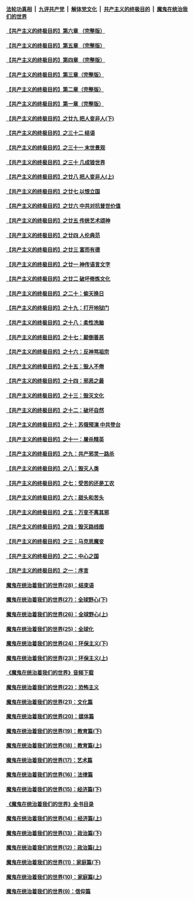 ####  [法轮功真相](../../../../basic/blob/master/README.md?t=04150430) &nbsp;|&nbsp; [九评共产党](../../../../9ping.md/blob/master/README.md?t=04150430) &nbsp;|&nbsp; [解体党文化](../../../../jtdwh.md/blob/master/README.md?t=04150430)  &nbsp;|&nbsp; [共产主义的终极目的](../../../../gczydzjmd.md/blob/master/README.md?t=04150430) &nbsp;|&nbsp; [魔鬼在统治我们的世界](../../../../mgztzwmdsj.md/blob/master/README.md?t=04150430) 

#### [【共产主义的终极目的】第六章 （完整版）](../pages/nsc422/n11428913.md?t=04150430) 

#### [【共产主义的终极目的】第五章 （完整版）](../pages/nsc422/n11428912.md?t=04150430) 

#### [【共产主义的终极目的】第四章 （完整版）](../pages/nsc422/n11428907.md?t=04150430) 

#### [【共产主义的终极目的】第三章（完整版）](../pages/nsc422/n11428848.md?t=04150430) 

#### [【共产主义的终极目的】第二章（完整版）](../pages/nsc422/n11428831.md?t=04150430) 

#### [【共产主义的终极目的】第一章（完整版）](../pages/nsc422/n11417651.md?t=04150430) 

#### [【共产主义的终极目的】之廿九 把人变非人(下)](../pages/nsc422/n11344140.md?t=04150430) 

#### [【共产主义的终极目的】之三十二 结语](../pages/nsc422/n11360535.md?t=04150430) 

#### [【共产主义的终极目的】之三十一 末世景观](../pages/nsc422/n11351129.md?t=04150430) 

#### [【共产主义的终极目的】之三十 几成狼世界](../pages/nsc422/n11348280.md?t=04150430) 

#### [【共产主义的终极目的】之廿八 把人变非人(上)](../pages/nsc422/n11340492.md?t=04150430) 

#### [【共产主义的终极目的】之廿七 以恨立国](../pages/nsc422/n11336944.md?t=04150430) 

#### [【共产主义的终极目的】之廿六 中共对抗普世价值](../pages/nsc422/n11324785.md?t=04150430) 

#### [【共产主义的终极目的】之廿五 传统艺术颂神](../pages/nsc422/n11296396.md?t=04150430) 

#### [【共产主义的终极目的】之廿四 人伦典范](../pages/nsc422/n11296397.md?t=04150430) 

#### [【共产主义的终极目的】之廿三 富而有德](../pages/nsc422/n11283598.md?t=04150430) 

#### [【共产主义的终极目的】之廿一 神传语言文字](../pages/nsc422/n11263265.md?t=04150430) 

#### [【共产主义的终极目的】之廿二 破坏修炼文化](../pages/nsc422/n11245728.md?t=04150430) 

#### [【共产主义的终极目的】之二十：偷天换日](../pages/nsc422/n11238846.md?t=04150430) 

#### [【共产主义的终极目的】之十九：打开地狱门](../pages/nsc422/n11206376.md?t=04150430) 

#### [【共产主义的终极目的】之十八：柔性洗脑](../pages/nsc422/n11199994.md?t=04150430) 

#### [【共产主义的终极目的】之十七：颠倒善恶](../pages/nsc422/n11179782.md?t=04150430) 

#### [【共产主义的终极目的】之十六：反神骂祖宗](../pages/nsc422/n11166798.md?t=04150430) 

#### [【共产主义的终极目的】之十五：毁人不倦](../pages/nsc422/n11166792.md?t=04150430) 

#### [【共产主义的终极目的】之十四：邪恶之最](../pages/nsc422/n11150249.md?t=04150430) 

#### [【共产主义的终极目的】之十三：毁灭文化](../pages/nsc422/n11135227.md?t=04150430) 

#### [【共产主义的终极目的】之十二：破坏自然](../pages/nsc422/n11135214.md?t=04150430) 

#### [【共产主义的终极目的】之十：苏俄预演 中共登台](../pages/nsc422/n11118424.md?t=04150430) 

#### [【共产主义的终极目的】之十一：屠杀精英](../pages/nsc422/n11118442.md?t=04150430) 

#### [【共产主义的终极目的】之九：共产邪灵一路杀](../pages/nsc422/n11114139.md?t=04150430) 

#### [【共产主义的终极目的】之八：毁灭人类](../pages/nsc422/n11108503.md?t=04150430) 

#### [【共产主义的终极目的】之七：受苦的还是工农](../pages/nsc422/n11101809.md?t=04150430) 

#### [【共产主义的终极目的】之六：甜头和苦头](../pages/nsc422/n11096971.md?t=04150430) 

#### [【共产主义的终极目的】之五：万变不离其邪](../pages/nsc422/n11091285.md?t=04150430) 

#### [【共产主义的终极目的】之四：毁灭路线图](../pages/nsc422/n11086284.md?t=04150430) 

#### [【共产主义的终极目的】之三：马克思魔变](../pages/nsc422/n11061941.md?t=04150430) 

#### [【共产主义的终极目的】之二：中心之国](../pages/nsc422/n11047728.md?t=04150430) 

#### [【共产主义的终极目的】之一：序言](../pages/nsc422/n11086077.md?t=04150430) 

#### [魔鬼在统治着我们的世界(28)：结束语](../pages/nsc422/n10936246.md?t=04150430) 

#### [魔鬼在统治着我们的世界(27)：全球野心(下)](../pages/nsc422/n10928319.md?t=04150430) 

#### [魔鬼在统治着我们的世界(26)：全球野心(上)](../pages/nsc422/n10900318.md?t=04150430) 

#### [魔鬼在统治着我们的世界(25)：全球化](../pages/nsc422/n10788205.md?t=04150430) 

#### [魔鬼在统治着我们的世界(24)：环保主义(下)](../pages/nsc422/n10695307.md?t=04150430) 

#### [魔鬼在统治着我们的世界(23)：环保主义(上)](../pages/nsc422/n10688613.md?t=04150430) 

#### [《魔鬼在统治着我们的世界》音频下载](../pages/nsc422/n10635553.md?t=04150430) 

#### [魔鬼在统治着我们的世界(22)：恐怖主义](../pages/nsc422/n10614727.md?t=04150430) 

#### [魔鬼在统治着我们的世界(21)：文化篇](../pages/nsc422/n10597706.md?t=04150430) 

#### [魔鬼在统治着我们的世界(20)：媒体篇](../pages/nsc422/n10586579.md?t=04150430) 

#### [魔鬼在统治着我们的世界(19)：教育篇(下)](../pages/nsc422/n10564808.md?t=04150430) 

#### [魔鬼在统治着我们的世界(18)：教育篇(上)](../pages/nsc422/n10526970.md?t=04150430) 

#### [魔鬼在统治着我们的世界(17)：艺术篇](../pages/nsc422/n10499093.md?t=04150430) 

#### [魔鬼在统治着我们的世界(16)：法律篇](../pages/nsc422/n10485969.md?t=04150430) 

#### [魔鬼在统治着我们的世界(15)：经济篇(下)](../pages/nsc422/n10469975.md?t=04150430) 

#### [《魔鬼在统治着我们的世界》全书目录](../pages/nsc422/n10464261.md?t=04150430) 

#### [魔鬼在统治着我们的世界(14)：经济篇(上)](../pages/nsc422/n10457370.md?t=04150430) 

#### [魔鬼在统治着我们的世界(13)：政治篇(下)](../pages/nsc422/n10448270.md?t=04150430) 

#### [魔鬼在统治着我们的世界(12)：政治篇(上)](../pages/nsc422/n10444576.md?t=04150430) 

#### [魔鬼在统治着我们的世界(11)：家庭篇(下)](../pages/nsc422/n10440961.md?t=04150430) 

#### [魔鬼在统治着我们的世界(10)：家庭篇(上)](../pages/nsc422/n10435448.md?t=04150430) 

#### [魔鬼在统治着我们的世界(9)：信仰篇](../pages/nsc422/n10432159.md?t=04150430) 


